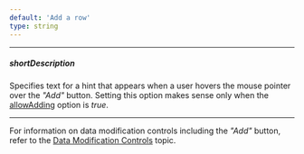 ```yaml
---
default: 'Add a row'
type: string
---
```

---
##### shortDescription
Specifies text for a hint that appears when a user hovers the mouse pointer over the *"Add"* button. Setting this option makes sense only when the [allowAdding](/api-reference/10%20UI%20Widgets/dxDataGrid/1%20Configuration/editing/allowAdding.md '/Documentation/ApiReference/UI_Widgets/dxDataGrid/Configuration/editing/#allowAdding') option is *true*.

---
For information on data modification controls including the *"Add"* button, refer to the [Data Modification Controls](/concepts/10%20UI%20Widgets/70%20Data%20Grid/001%20Visual%20Elements/140%20Data%20Modification%20Controls '/Documentation/Guide/UI_Widgets/Data_Grid/Visual_Elements/#Data_Modification_Controls') topic.